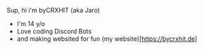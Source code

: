 Sup,
hi i'm byCRXHIT (aka Jaro)
- I'm 14 y/o
- Love coding Discord Bots
- and making websited for fun (my website)[https://bycrxhit.de]
